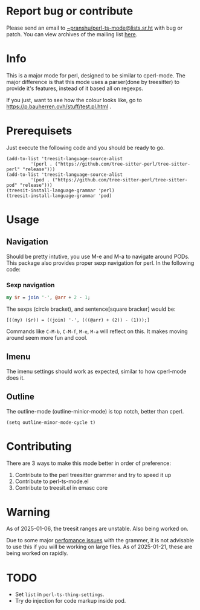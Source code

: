 
# Report bug or contribute

Please send an email to <~pranshu/perl-ts-mode@lists.sr.ht> with bug
or patch.  You can view archives of the mailing list
[here](https://lists.sr.ht/~pranshu/perl-ts-mode).

# Info

This is a major mode for perl, designed to be similar to cperl-mode.
The major difference is that this mode uses a parser(done by
treesitter) to provide it's features, instead of it based all on
regexps.

If you just, want to see how the colour looks like, go to
https://p.bauherren.ovh/stuff/test.pl.html .

# Prerequisets

Just execute the following code and you should be ready to go.

```elisp
(add-to-list 'treesit-language-source-alist
	     '(perl . ("https://github.com/tree-sitter-perl/tree-sitter-perl" "release")))
(add-to-list 'treesit-language-source-alist
	     '(pod . ("https://github.com/tree-sitter-perl/tree-sitter-pod" "release")))
(treesit-install-language-grammar 'perl)
(treesit-install-language-grammar 'pod)
```

# Usage

## Navigation

Should be pretty intutive, you use M-e and M-a to navigate around
PODs.  This package also provides proper sexp navigation for perl.  In
the following code:

### Sexp navigation

```perl
my $r = join '-', @arr + 2 - 1;
```
The sexps (circle bracket), and sentence[square bracker] would be:
```
[((my) ($r)) = ((join) '-', (((@arr) + (2)) - (1)));]
```

Commands like `C-M-b`, `C-M-f`, `M-e`, `M-a` will reflect on this.  It
makes moving around seem more fun and cool.

## Imenu

The imenu settings should work as expected, similar to how cperl-mode
does it.

## Outline

The outline-mode (outline-minior-mode) is top notch, better than cperl.

```elisp
(setq outline-minor-mode-cycle t)
```

# Contributing

There are 3 ways to make this mode better in order of preference:
1. Contribute to the perl treesitter grammer and try to speed it up
2. Contribute to perl-ts-mode.el
3. Contribute to treesit.el in emasc core

# Warning

As of 2025-01-06, the treesit ranges are unstable.  Also being worked
on.

Due to some major [perfomance
issues](https://github.com/tree-sitter-perl/tree-sitter-perl/issues/203)
with the grammer, it is not advisable to use this if you will be
working on large files.  As of 2025-01-21, these are being worked on
rapidly.

# TODO

- Set `list` in `perl-ts-thing-settings`.
- Try do injection for code markup inside pod.
